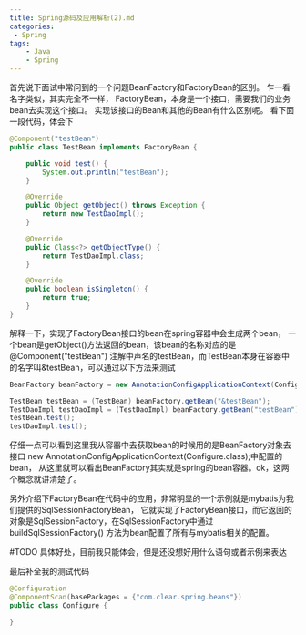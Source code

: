 ```yaml
---
title: Spring源码及应用解析(2).md
categories:
 - Spring
tags: 
    - Java
    - Spring
---
```


首先说下面试中常问到的一个问题BeanFactory和FactoryBean的区别。
乍一看名字类似，其实完全不一样，
FactoryBean，本身是一个接口，需要我们的业务bean去实现这个接口。
实现该接口的Bean和其他的Bean有什么区别呢。
看下面一段代码，体会下
````java
@Component("testBean")
public class TestBean implements FactoryBean {

    public void test() {
        System.out.println("testBean");
    }

    @Override
    public Object getObject() throws Exception {
        return new TestDaoImpl();
    }

    @Override
    public Class<?> getObjectType() {
        return TestDaoImpl.class;
    }

    @Override
    public boolean isSingleton() {
        return true;
    }
}
````
解释一下，实现了FactoryBean接口的bean在spring容器中会生成两个bean，
一个bean是getObject()方法返回的bean，该bean的名称对应的是@Component("testBean")
注解中声名的testBean，而TestBean本身在容器中的名字叫&testBean，可以通过以下方法来测试

````java
BeanFactory beanFactory = new AnnotationConfigApplicationContext(Configure.class);

TestBean testBean = (TestBean) beanFactory.getBean("&testBean");
TestDaoImpl testDaoImpl = (TestDaoImpl) beanFactory.getBean("testBean");
testBean.test();
testDaoImpl.test();
````

仔细一点可以看到这里我从容器中去获取bean的时候用的是BeanFactory对象去接口
new AnnotationConfigApplicationContext(Configure.class);中配置的bean，
从这里就可以看出BeanFactory其实就是spring的bean容器。ok，这两个概念就讲清楚了。

另外介绍下FactoryBean在代码中的应用，非常明显的一个示例就是mybatis为我们提供的SqlSessionFactoryBean，
它就实现了FactoryBean接口，而它返回的对象是SqlSessionFactory，在SqlSessionFactory中通过buildSqlSessionFactory()
方法为bean配置了所有与mybatis相关的配置。

#TODO 具体好处，目前我只能体会，但是还没想好用什么语句或者示例来表达

最后补全我的测试代码
````java
@Configuration
@ComponentScan(basePackages = {"com.clear.spring.beans"})
public class Configure {

}
````
